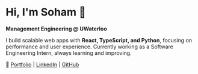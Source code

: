 # Hi, I'm Soham 🦦

 **Management Engineering @ UWaterloo**  

I build scalable web apps with **React, TypeScript, and Python**, focusing on performance and user experience. Currently working as a Software Engineering Intern, always learning and improving.  

📌 [Portfolio](sohamdave.xyz) | [LinkedIn](https://linkedin.com/in/sohamdave1) | [GitHub](https://github.com/SohamD1)

